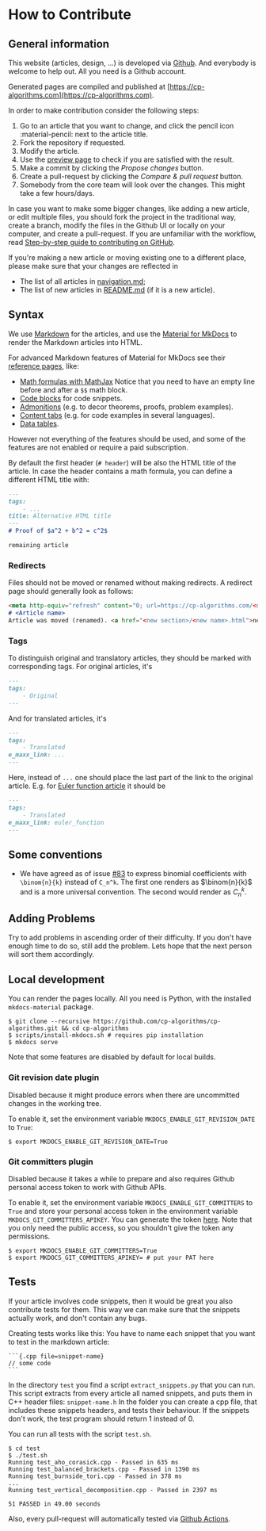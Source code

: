 # How to Contribute

## General information

This website (articles, design, ...) is developed via [Github](https://github.com/cp-algorithms/cp-algorithms). And everybody is welcome to help out. All you need is a Github account.

Generated pages are compiled and published at [https://cp-algorithms.com](https://cp-algorithms.com).

In order to make contribution consider the following steps:

1. Go to an article that you want to change, and click the pencil icon :material-pencil: next to the article title.
2. Fork the repository if requested.
3. Modify the article.
4. Use the [preview page](preview.md) to check if you are satisfied with the result.
5. Make a commit by clicking the _Propose changes_ button.
6. Create a pull-request by clicking the _Compare & pull request_ button.
7. Somebody from the core team will look over the changes. This might take a few hours/days.

In case you want to make some bigger changes, like adding a new article, or edit multiple files, you should fork the project in the traditional way, create a branch, modify the files in the Github UI or locally on your computer, and create a pull-request.
If you are unfamiliar with the workflow, read [Step-by-step guide to contributing on GitHub](https://www.dataschool.io/how-to-contribute-on-github/).

If you're making a new article or moving existing one to a different place, please make sure that your changes are reflected in

- The list of all articles in [navigation.md](https://github.com/cp-algorithms/cp-algorithms/blob/master/src/navigation.md);
- The list of new articles in [README.md](https://github.com/cp-algorithms/cp-algorithms/blob/master/README.md) (if it is a new article).

## Syntax

We use [Markdown](https://daringfireball.net/projects/markdown) for the articles, and use the [Material for MkDocs](https://squidfunk.github.io/mkdocs-material/) to render the Markdown articles into HTML.

For advanced Markdown features of Material for MkDocs see their [reference pages](https://squidfunk.github.io/mkdocs-material/reference/formatting), like:

- [Math formulas with MathJax](https://squidfunk.github.io/mkdocs-material/reference/mathjax/#usage)
  Notice that you need to have an empty line before and after a `$$` math block.
- [Code blocks](https://squidfunk.github.io/mkdocs-material/reference/code-blocks/#usage) for code snippets.
- [Admonitions](https://squidfunk.github.io/mkdocs-material/reference/admonitions/#usage) (e.g. to decor theorems, proofs, problem examples).
- [Content tabs](https://squidfunk.github.io/mkdocs-material/reference/content-tabs/#usage) (e.g. for code examples in several languages).
- [Data tables](https://squidfunk.github.io/mkdocs-material/reference/data-tables/#usage).

However not everything of the features should be used, and some of the features are not enabled or require a paid subscription.

By default the first header (`# header`) will be also the HTML title of the article. In case the header contains a math formula, you can define a different HTML title with:

```markdown
---
tags:
    - ...
title: Alternative HTML title
---
# Proof of $a^2 + b^2 = c^2$

remaining article
```

### Redirects

Files should not be moved or renamed without making redirects. A redirect page should generally look as follows:

```md
<meta http-equiv="refresh" content="0; url=https://cp-algorithms.com/<new section>/<new name>.html">
# <Article name>
Article was moved (renamed). <a href="<new section>/<new name>.html">new URL</a>.
```

### Tags

To distinguish original and translatory articles, they should be marked with corresponding tags. For original articles, it's

```md
---
tags:
    - Original
---
```

And for translated articles, it's

```md
---
tags:
    - Translated
e_maxx_link: ...
---
```

Here, instead of `...` one should place the last part of the link to the original article. E.g. for [Euler function article](http://e-maxx.ru/algo/euler_function) it should be


```md
---
tags:
    - Translated
e_maxx_link: euler_function
---
```


## Some conventions

* We have agreed as of issue [#83](https://github.com/cp-algorithms/cp-algorithms/issues/83) to express binomial coefficients with `\binom{n}{k}` instead of `C_n^k`. The first one renders as $\binom{n}{k}$ and is a more universal convention. The second would render as $C_n^k$.

## Adding Problems

Try to add problems in ascending order of their difficulty. If you don't have enough time to do so, still add the problem. Lets hope that the next person will sort them accordingly.

## Local development

You can render the pages locally. All you need is Python, with the installed `mkdocs-material` package.

```console
$ git clone --recursive https://github.com/cp-algorithms/cp-algorithms.git && cd cp-algorithms
$ scripts/install-mkdocs.sh # requires pip installation
$ mkdocs serve
```

Note that some features are disabled by default for local builds.

### Git revision date plugin

Disabled because it might produce errors when there are uncommitted changes in the working tree.

To enable it, set the environment variable `MKDOCS_ENABLE_GIT_REVISION_DATE` to `True`:

```console
$ export MKDOCS_ENABLE_GIT_REVISION_DATE=True
```

### Git committers plugin

Disabled because it takes a while to prepare and also requires Github personal access token to work with Github APIs.

To enable it, set the environment variable `MKDOCS_ENABLE_GIT_COMMITTERS` to `True` and store your personal access token in the environment variable `MKDOCS_GIT_COMMITTERS_APIKEY`. You can generate the token [here](https://github.com/settings/tokens). Note that you only need the public access, so you shouldn't give the token any permissions.

```console
$ export MKDOCS_ENABLE_GIT_COMMITTERS=True
$ export MKDOCS_GIT_COMMITTERS_APIKEY= # put your PAT here 
```

## Tests

If your article involves code snippets, then it would be great you also contribute tests for them.
This way we can make sure that the snippets actually work, and don't contain any bugs.

Creating tests works like this:
You have to name each snippet that you want to test in the markdown article:

    ```{.cpp file=snippet-name}
    // some code
    ```

In the directory `test` you find a script `extract_snippets.py` that you can run.
This script extracts from every article all named snippets, and puts them in C++ header files: `snippet-name.h`
In the folder you can create a cpp file, that includes these snippets headers, and tests their behaviour.
If the snippets don't work, the test program should return 1 instead of 0.

You can run all tests with the script `test.sh`.

```console
$ cd test
$ ./test.sh
Running test_aho_corasick.cpp - Passed in 635 ms
Running test_balanced_brackets.cpp - Passed in 1390 ms
Running test_burnside_tori.cpp - Passed in 378 ms
...
Running test_vertical_decomposition.cpp - Passed in 2397 ms

51 PASSED in 49.00 seconds
```

Also, every pull-request will automatically tested via [Github Actions](https://github.com/cp-algorithms/cp-algorithms/actions).
